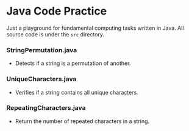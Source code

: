 # Java Code Practice
Just a playground for fundamental computing tasks written in Java. All source code is under the `src` directory.

### StringPermutation.java
- Detects if a string is a permutation of another.

### UniqueCharacters.java
- Verifies if a string contains all unique characters.

### RepeatingCharacters.java
- Return the number of repeated characters in a string.